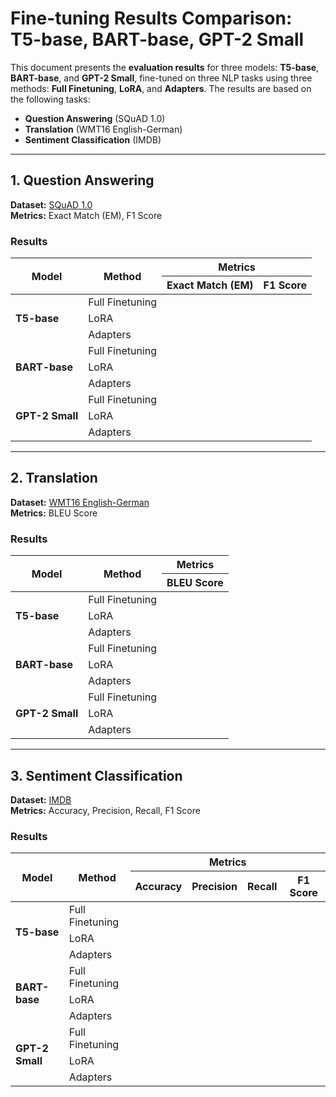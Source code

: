# Fine-tuning Results Comparison: T5-base, BART-base, GPT-2 Small

This document presents the **evaluation results** for three models: **T5-base**, **BART-base**, and **GPT-2 Small**, fine-tuned on three NLP tasks using three methods: **Full Finetuning**, **LoRA**, and **Adapters**. The results are based on the following tasks:

- **Question Answering** (SQuAD 1.0)
- **Translation** (WMT16 English-German)
- **Sentiment Classification** (IMDB)

---

## 1. Question Answering
**Dataset:** [SQuAD 1.0](https://huggingface.co/datasets/rajpurkar/squad)  
**Metrics:** Exact Match (EM), F1 Score

### Results

<table border="0">
  <thead>
    <tr>
      <th rowspan="2" style="text-align:center;"><strong>Model</strong></th>
      <th rowspan="2" style="text-align:center;"><strong>Method</strong></th>
      <th colspan="2" style="text-align:center;"><strong>Metrics</strong></th>
    </tr>
    <tr>
      <th><strong>Exact Match (EM)</strong></th>
      <th><strong>F1 Score</strong></th>
    </tr>
  </thead>
  <tbody>
    <tr>
      <td rowspan="3"><strong>T5-base</strong></td>
      <td>Full Finetuning</td>
      <td></td>
      <td></td>
    </tr>
    <tr>
      <td>LoRA</td>
      <td></td>
      <td></td>
    </tr>
    <tr>
      <td>Adapters</td>
      <td></td>
      <td></td>
    </tr>
    <tr>
      <td rowspan="3"><strong>BART-base</strong></td>
      <td>Full Finetuning</td>
      <td></td>
      <td></td>
    </tr>
    <tr>
      <td>LoRA</td>
      <td></td>
      <td></td>
    </tr>
    <tr>
      <td>Adapters</td>
      <td></td>
      <td></td>
    </tr>
    <tr>
      <td rowspan="3"><strong>GPT-2 Small</strong></td>
      <td>Full Finetuning</td>
      <td></td>
      <td></td>
    </tr>
    <tr>
      <td>LoRA</td>
      <td></td>
      <td></td>
    </tr>
    <tr>
      <td>Adapters</td>
      <td></td>
      <td></td>
    </tr>
  </tbody>
</table>

---

## 2. Translation
**Dataset:** [WMT16 English-German](https://huggingface.co/datasets/wmt/wmt16/tree/main/de-en)  
**Metrics:** BLEU Score

### Results

<table border="0">
  <thead>
    <tr>
      <th rowspan="2" style="text-align:center;"><strong>Model</strong></th>
      <th rowspan="2" style="text-align:center;"><strong>Method</strong></th>
      <th colspan="2" style="text-align:center;"><strong>Metrics</strong></th>
    </tr>
    <tr>
      <th>BLEU Score</th>
    </tr>
  </thead>
  <tbody>
    <tr>
      <td rowspan="3"><strong>T5-base</strong></td>
      <td>Full Finetuning</td>
      <td></td>
    </tr>
    <tr>
      <td>LoRA</td>
      <td></td>
    </tr>
    <tr>
      <td>Adapters</td>
      <td></td>
    </tr>
    <tr>
      <td rowspan="3"><strong>BART-base</strong></td>
      <td>Full Finetuning</td>
      <td></td>
    </tr>
    <tr>
      <td>LoRA</td>
      <td></td>
    </tr>
    <tr>
      <td>Adapters</td>
      <td></td>
    </tr>
    <tr>
      <td rowspan="3"><strong>GPT-2 Small</strong></td>
      <td>Full Finetuning</td>
      <td></td>
    </tr>
    <tr>
      <td>LoRA</td>
      <td></td>
    </tr>
    <tr>
      <td>Adapters</td>
      <td></td>
    </tr>
  </tbody>
</table>

---

## 3. Sentiment Classification
**Dataset:** [IMDB](https://huggingface.co/datasets/stanfordnlp/imdb)  
**Metrics:** Accuracy, Precision, Recall, F1 Score

### Results

<table border="0">
  <thead>
    <tr>
      <th rowspan="2" style="text-align:center;"><strong>Model</strong></th>
      <th rowspan="2" style="text-align:center;"><strong>Method</strong></th>
      <th colspan="4" style="text-align:center;"><strong>Metrics</strong></th>
    </tr>
    <tr>
      <th><strong>Accuracy</strong></th>
      <th><strong>Precision</strong></th>
      <th><strong>Recall</strong></th>
      <th><strong>F1 Score</strong></th>
    </tr>
  </thead>
  <tbody>
    <tr>
      <td rowspan="3"><strong>T5-base</strong></td>
      <td>Full Finetuning</td>
      <td></td>
      <td></td>
      <td></td>
      <td></td>
    </tr>
    <tr>
      <td>LoRA</td>
      <td></td>
      <td></td>
      <td></td>
      <td></td>
    </tr>
    <tr>
      <td>Adapters</td>
      <td></td>
      <td></td>
      <td></td>
      <td></td>
    </tr>
    <tr>
      <td rowspan="3"><strong>BART-base</strong></td>
      <td>Full Finetuning</td>
      <td></td>
      <td></td>
      <td></td>
      <td></td>
    </tr>
    <tr>
      <td>LoRA</td>
      <td></td>
      <td></td>
      <td></td>
      <td></td>
    </tr>
    <tr>
      <td>Adapters</td>
      <td></td>
      <td></td>
      <td></td>
      <td></td>
    </tr>
    <tr>
      <td rowspan="3"><strong>GPT-2 Small</strong></td>
      <td>Full Finetuning</td>
      <td></td>
      <td></td>
      <td></td>
      <td></td>
    </tr>
    <tr>
      <td>LoRA</td>
      <td></td>
      <td></td>
      <td></td>
      <td></td>
    </tr>
    <tr>
      <td>Adapters</td>
      <td></td>
      <td></td>
      <td></td>
      <td></td>
    </tr>
  </tbody>
</table>
